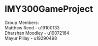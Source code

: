 # IMY300GameProject

Group Members: <br/> 
Matthew Reed - u19100133 <br/>
Dharshan Moodley - u19072164 <br/>
Mayur Pillay - u19290498 <br/>
